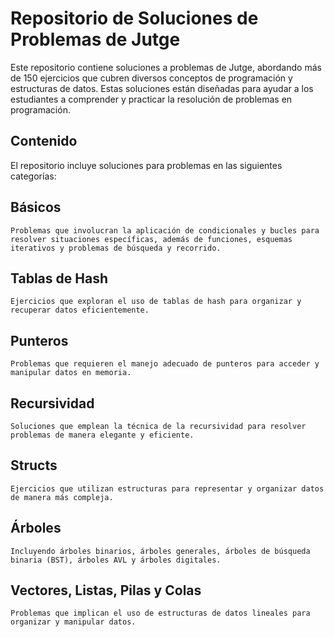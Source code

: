 # Repositorio de Soluciones de Problemas de Jutge

Este repositorio contiene soluciones a problemas de Jutge, abordando más de 150 ejercicios que cubren diversos conceptos de programación y estructuras de datos. Estas soluciones están diseñadas para ayudar a los estudiantes a comprender y practicar la resolución de problemas en programación.

## Contenido

El repositorio incluye soluciones para problemas en las siguientes categorías:

## Básicos
	Problemas que involucran la aplicación de condicionales y bucles para resolver situaciones específicas, además de funciones, esquemas iterativos y problemas de búsqueda y recorrido.

## Tablas de Hash
	Ejercicios que exploran el uso de tablas de hash para organizar y recuperar datos eficientemente.

## Punteros
	Problemas que requieren el manejo adecuado de punteros para acceder y manipular datos en memoria.

## Recursividad
	Soluciones que emplean la técnica de la recursividad para resolver problemas de manera elegante y eficiente.

## Structs
	Ejercicios que utilizan estructuras para representar y organizar datos de manera más compleja.

## Árboles
	Incluyendo árboles binarios, árboles generales, árboles de búsqueda binaria (BST), árboles AVL y árboles digitales.

## Vectores, Listas, Pilas y Colas
	Problemas que implican el uso de estructuras de datos lineales para organizar y manipular datos.
